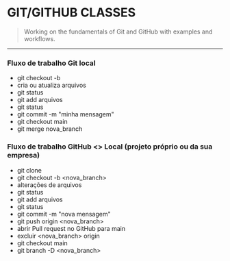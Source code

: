 # GIT/GITHUB CLASSES


> Working on the fundamentals of Git and GitHub with examples and workflows.

---

### Fluxo de trabalho Git local

* git checkout -b
* cria ou atualiza arquivos
* git status
* git add arquivos
* git status
* git commit -m "minha mensagem"
* git checkout main
* git merge nova\_branch

### Fluxo de trabalho GitHub <> Local (projeto próprio ou da sua empresa)
* git clone
* git checkout -b <nova_branch>
* alterações de arquivos
* git status
* git add arquivos
* git status
* git commit -m "nova mensagem"
* git push origin <nova_branch>
* abrir Pull request no GitHub para main
* excluir <nova_branch> origin
* git checkout main
* git branch -D <nova_branch>